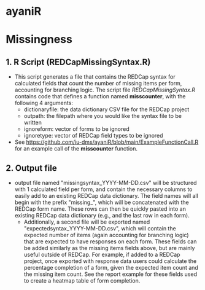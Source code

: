 # ayaniR

# Missingness
## 1. R Script (REDCapMissingSyntax.R)
  * This script generates a file that contains the REDCap syntax for calculated fields that count the number of missing items per form, accounting for branching logic. The script file <i>REDCapMissingSyntax.R</i> contains code that defines a function named **misscounter**, with the following 4 arguments:
    * dictionaryfile: the data dictionary CSV file for the REDCap project 
    * outpath: the filepath where you would like the syntax file to be written
    * ignoreform: vector of forms to be ignored
    * ignoretype: vector of REDCap field types to be ignored
  * See https://github.com/iu-dms/ayaniR/blob/main/ExampleFunctionCall.R for an example call of the **misscounter** function.

## 2. Output file
   * output file named "missingsyntax_YYYY-MM-DD.csv" will be structured with 1 calculated field per form, and contain the necessary columns to easily add to an existing REDCap data dictionary. The field names will all begin with the prefix "missing_", which will be concatenated with the REDCap form name. These rows can then be quickly pasted into an existing REDCap data dictionary (e.g., and the last row in each form).
      *	Additionally, a second file will be exported named "expectedsyntax_YYYY-MM-DD.csv", which will contain the expected number of items (again accounting for branching logic) that are expected to have responses on each form. These fields can be added similarly as the missing items fields above, but are mainly useful outside of REDCap. For example, if added to a REDCap project, once exported with response data users could calculate the percentage completion of a form, given the expected item count and the missing item count. See the report example for these fields used to create a heatmap table of form completion.
